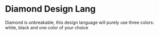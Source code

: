 # Diamond Design Lang
Diamond is unbreakable, this design language will purely use three colors: white, black and one color of your choice
